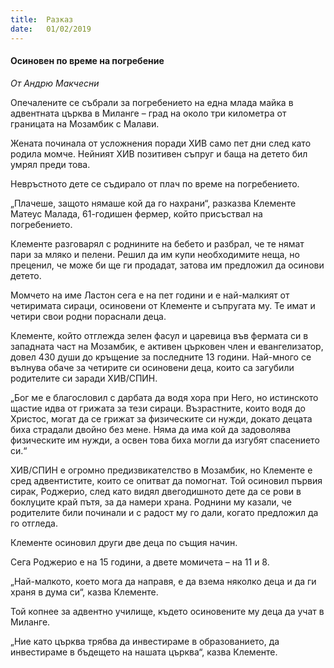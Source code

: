 ```yaml
---
title:  Разказ
date:   01/02/2019
---
```


#### Осиновен по време на погребение

_От Андрю Макчесни_

Опечалените се събрали за погребението на една млада майка в адвентната църква в Миланге – град на около три километра от границата на Мозамбик с Малави.

Жената починала от усложнения поради ХИВ само пет дни след като родила момче. Нейният ХИВ позитивен съпруг и баща на детето бил умрял преди това.

Невръстното дете се съдирало от плач по време на погребението.

„Плачеше, защото нямаше кой да го нахрани“, разказва Клементе Матеус Малада, 61-годишен фермер, който присъствал на погребението.

Клементе разговарял с роднините на бебето и разбрал, че те нямат пари за мляко и пелени. Решил да им купи необходимите неща, но преценил, че може би ще ги продадат, затова им предложил да осинови детето.

Момчето на име Ластон сега е на пет години и е най-малкият от четиримата сираци, осиновени от Клементе и съпругата му. Те имат и четири свои родни пораснали деца.

Клементе, който отглежда зелен фасул и царевица във фермата си в западната част на Мозамбик, е активен църковен член и евангелизатор, довел 430 души до кръщение за последните 13 години. Най-много се вълнува обаче за четирите си осиновени деца, които са загубили родителите си заради ХИВ/СПИН.

„Бог ме е благословил с дарбата да водя хора при Него, но истинското щастие идва от грижата за тези сираци. Възрастните, които водя до Христос, могат да се грижат за физическите си нужди, докато децата биха страдали двойно без мене. Няма да има кой да задоволява физическите им нужди, а освен това биха могли да изгубят спасението си.“

ХИВ/СПИН е огромно предизвикателство в Мозамбик, но Клементе е сред адвентистите, които се опитват да помогнат. Той осиновил първия сирак, Роджерио, след като видял двегодишното дете да се рови в боклуците край пътя, за да намери храна. Роднини му казали, че родителите били починали и с радост му го дали, когато предложил да го отгледа.

Клементе осиновил други две деца по същия начин.

Сега Роджерио е на 15 години, а двете момичета – на 11 и 8.

„Най-малкото, което мога да направя, е да взема няколко деца и да ги храня в дума си“, казва Клементе.

Той копнее за адвентно училище, където осиновените му деца да учат в Миланге.

„Ние като църква трябва да инвестираме в образованието, да инвестираме в бъдещето на нашата църква“, казва Клементе.